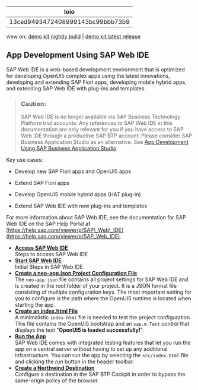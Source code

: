 <!-- loio13ced9493472408999143bc99bbb73b9 -->

| loio |
| -----|
| 13ced9493472408999143bc99bbb73b9 |

<div id="loio">

view on: [demo kit nightly build](https://openui5nightly.hana.ondemand.com/#/topic/13ced9493472408999143bc99bbb73b9) | [demo kit latest release](https://openui5.hana.ondemand.com/#/topic/13ced9493472408999143bc99bbb73b9)</div>

## App Development Using SAP Web IDE

SAP Web IDE is a web-based development environment that is optimized for developing OpenUI5 complex apps using the latest innovations, developing and extending SAP Fiori apps, developing mobile hybrid apps, and extending SAP Web IDE with plug-ins and templates.

> ### Caution:  
> SAP Web IDE is no longer available via SAP Business Technology Platform trial accounts. Any references to SAP Web IDE in this documentation are only relevant for you if you have access to SAP Web IDE through a productive SAP BTP account. Please consider SAP Business Application Studio as an alternative. See [App Development Using SAP Business Application Studio](App_Development_Using_SAP_Business_Application_Studio_6bbad66.md).

Key use cases:

-   Develop new SAP Fiori apps and OpenUI5 apps

-   Extend SAP Fiori apps

-   Develop OpenUI5 mobile hybrid apps \(HAT plug-in\)

-   Extend SAP Web IDE with new plug-ins and templates


For more information about SAP Web IDE, see the documentation for SAP Web IDE on the SAP Help Portal at [https://help.sap.com/viewer/p/SAP\_Web\_IDE](https://help.sap.com/viewer/p/SAP_Web_IDE).

-   **[Access SAP Web IDE](Access_SAP_Web_IDE_34bfb45.md "Steps to access SAP Web IDE")**  
Steps to access SAP Web IDE
-   **[Start SAP Web IDE](Start_SAP_Web_IDE_213a69c.md "Initial Steps in SAP Web IDE")**  
Initial Steps in SAP Web IDE
-   **[Create a neo-app.json Project Configuration File](Create_a_neo_app_json_Project_Configuration_File_28fa753.md "The neo-app.json file contains all project settings for SAP Web IDE
		and is created in the root folder of your project. It is a JSON format file consisting of multiple configuration keys. The most important
		setting for you to configure is the path where the OpenUI5 runtime is located when
		starting the app.")**  
The `neo-app.json` file contains all project settings for SAP Web IDE and is created in the root folder of your project. It is a JSON format file consisting of multiple configuration keys. The most important setting for you to configure is the path where the OpenUI5 runtime is located when starting the app.
-   **[Create an index.html File](Create_an_index_html_File_f7cbafc.md "A minimalistic index.html file is needed to test the project
		configuration. This file contains the OpenUI5 bootstrap and an
			sap.m.Text control that displays the text &quot;OpenUI5 is loaded
			successfully!&quot;.")**  
A minimalistic `index.html` file is needed to test the project configuration. This file contains the OpenUI5 bootstrap and an `sap.m.Text` control that displays the text "**OpenUI5 is loaded successfully!**".
-   **[Run the App](Run_the_App_745424a.md "SAP Web IDE comes with integrated
		testing features that let you run the app on a central server without having to set up any
		additional infrastructure. You can run the app by selecting the
			src/index.html file and clicking the run
		button in the header toolbar.")**  
SAP Web IDE comes with integrated testing features that let you run the app on a central server without having to set up any additional infrastructure. You can run the app by selecting the `src/index.html` file and clicking the *run* button in the header toolbar.
-   **[Create a Northwind Destination](Create_a_Northwind_Destination_3a16c7a.md "Configure a destination in the SAP BTP Cockpit in order to
		bypass the same-origin policy of the browser.")**  
Configure a destination in the SAP BTP Cockpit in order to bypass the same-origin policy of the browser.

